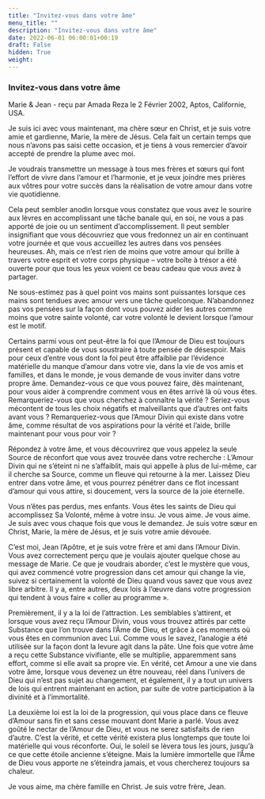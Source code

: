 ```yaml
---
title: "Invitez-vous dans votre âme"
menu_title: ""
description: "Invitez-vous dans votre âme"
date: 2022-06-01 06:00:01+00:19
draft: False
hidden: True
weight:
---
```

### Invitez-vous dans votre âme

Marie & Jean - reçu par Amada Reza le 2 Février 2002, Aptos, Californie, USA.

Je suis ici avec vous maintenant, ma chère sœur en Christ, et je suis votre amie et gardienne, Marie, la mère de Jésus. Cela fait un certain temps que nous n’avons pas saisi cette occasion, et je tiens à vous remercier d’avoir accepté de prendre la plume avec moi.

Je voudrais transmettre un message à tous mes frères et sœurs qui font l’effort de vivre dans l’amour et l’harmonie, et je veux joindre mes prières aux vôtres pour votre succès dans la réalisation de votre amour dans votre vie quotidienne.

Cela peut sembler anodin lorsque vous constatez que vous avez le sourire aux lèvres en accomplissant une tâche banale qui, en soi, ne vous a pas apporté de joie ou un sentiment d’accomplissement. Il peut sembler insignifiant que vous découvriez que vous fredonnez un air en continuant votre journée et que vous accueillez les autres dans vos pensées heureuses. Ah, mais ce n’est rien de moins que votre amour qui brille à travers votre esprit et votre corps physique – votre boîte à trésor a été ouverte pour que tous les yeux voient ce beau cadeau que vous avez à partager.

Ne sous-estimez pas à quel point vos mains sont puissantes lorsque ces mains sont tendues avec amour vers une tâche quelconque. N’abandonnez pas vos pensées sur la façon dont vous pouvez aider les autres comme moins que votre sainte volonté, car votre volonté le devient lorsque l’amour est le motif.

Certains parmi vous ont peut-être la foi que l’Amour de Dieu est toujours présent et capable de vous soustraire à toute pensée de désespoir. Mais pour ceux d’entre vous dont la foi peut être affaiblie par l’évidence matérielle du manque d’amour dans votre vie, dans la vie de vos amis et familles, et dans le monde, je vous demande de vous inviter dans votre propre âme. Demandez-vous ce que vous pouvez faire, dès maintenant, pour vous aider à comprendre comment vous en êtes arrivé là où vous êtes. Remarqueriez-vous que vous cherchez à connaître la vérité ? Seriez-vous mécontent de tous les choix négatifs et malveillants que d’autres ont faits avant vous ? Remarqueriez-vous que l’Amour Divin qui existe dans votre âme, comme résultat de vos aspirations pour la vérité et l’aide, brille maintenant pour vous pour voir ?

Répondez à votre âme, et vous découvrirez que vous appelez la seule Source de réconfort que vous avez trouvée dans votre recherche : L’Amour Divin qui ne s’éteint ni ne s’affaiblit, mais qui appelle à plus de lui-même, car il cherche sa Source, comme un fleuve qui retourne à la mer. Laissez Dieu entrer dans votre âme, et vous pourrez pénétrer dans ce flot incessant d’amour qui vous attire, si doucement, vers la source de la joie éternelle.

Vous n’êtes pas perdus, mes enfants. Vous êtes les saints de Dieu qui accomplissez Sa Volonté, même à votre insu. Je vous aime. Je vous aime. Je suis avec vous chaque fois que vous le demandez. Je suis votre sœur en Christ, Marie, la mère de Jésus, et je suis votre amie dévouée.

C’est moi, Jean l’Apôtre, et je suis votre frère et ami dans l’Amour Divin. Vous avez correctement perçu que je voulais ajouter quelque chose au message de Marie. Ce que je voudrais aborder, c’est le mystère que vous, qui avez commencé votre progression dans cet amour qui change la vie, suivez si certainement la volonté de Dieu quand vous savez que vous avez libre arbitre. Il y a, entre autres, deux lois à l’œuvre dans votre progression qui tendent à vous faire « coller au programme ».

Premièrement, il y a la loi de l’attraction. Les semblables s’attirent, et lorsque vous avez reçu l’Amour Divin, vous vous trouvez attirés par cette Substance que l’on trouve dans l’Âme de Dieu, et grâce à ces moments où vous êtes en communion avec Lui. Comme vous le savez, l’analogie a été utilisée sur la façon dont la levure agit dans la pâte. Une fois que votre âme a reçu cette Substance vivifiante, elle se multiplie, apparemment sans effort, comme si elle avait sa propre vie. En vérité, cet Amour a une vie dans votre âme, lorsque vous devenez un être nouveau, réel dans l’univers de Dieu qui n’est pas sujet au changement, et également, il y a tout un univers de lois qui entrent maintenant en action, par suite de votre participation à la divinité et à l’immortalité.

La deuxième loi est la loi de la progression, qui vous place dans ce fleuve d’Amour sans fin et sans cesse mouvant dont Marie a parlé. Vous avez goûté le nectar de l’Amour de Dieu, et vous ne serez satisfaits de rien d’autre. C’est la vérité, et cette vérité existera plus longtemps que toute loi matérielle qui vous réconforte. Oui, le soleil se lèvera tous les jours, jusqu’à ce que cette étoile ancienne s’éteigne. Mais la lumière immortelle que l’Âme de Dieu vous apporte ne s’éteindra jamais, et vous chercherez toujours sa chaleur.

Je vous aime, ma chère famille en Christ. Je suis votre frère, Jean.